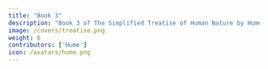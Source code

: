 ```yaml
---
title: "Book 3"
description: "Book 3 of The Simplified Treatise of Human Nature by Hume"
image: /covers/treatise.png
weight: 6
contributors: ['Hume']
icon: /avatars/hume.png
---
```

